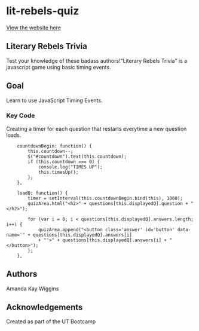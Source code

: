 # lit-rebels-quiz
[View the website here](https://amandakaywiggins.github.io/lit-rebels-quiz/index.html)


## Literary Rebels Trivia
Test your knowledge of these badass authors!"Literary Rebels Trivia" is a javascript game using basic timing events.

## Goal
Learn to use JavaScript Timing Events.

### Key Code
Creating a timer for each question that restarts everytime a new question loads.
````
    countdownBegin: function() {
        this.countdown--;
        $("#countdown").text(this.countdown);
        if (this.countdown === 0) {
            console.log("TIMES UP");
            this.timesUp();
        };
    },
    
    loadQ: function() {
        timer = setInterval(this.countdownBegin.bind(this), 1000);
        quizArea.html("<h2>" + questions[this.displayedQ].question + "</h2>");
        
        for (var i = 0; i < questions[this.displayedQ].answers.length; i++) {
            quizArea.append("<button class='answer' id='button' data-name='" + questions[this.displayedQ].answers[i]
            + "'>" + questions[this.displayedQ].answers[i] + "</button>");
        };
    },
````

## Authors
Amanda Kay Wiggins

## Acknowledgements
Created as part of the UT Bootcamp 
